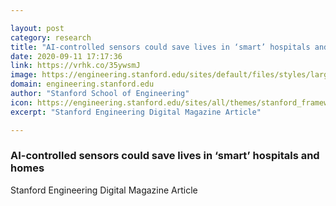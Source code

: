 ```yaml
---

layout: post
category: research
title: "AI-controlled sensors could save lives in ‘smart’ hospitals and homes"
date: 2020-09-11 17:17:36
link: https://vrhk.co/35ywsmJ
image: https://engineering.stanford.edu/sites/default/files/styles/large-square/public/smart-hospitals-100.jpg
domain: engineering.stanford.edu
author: "Stanford School of Engineering"
icon: https://engineering.stanford.edu/sites/all/themes/stanford_framework/favicon.ico
excerpt: "Stanford Engineering Digital Magazine Article"

---
```


### AI-controlled sensors could save lives in ‘smart’ hospitals and homes

Stanford Engineering Digital Magazine Article